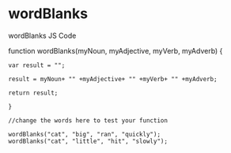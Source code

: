 # wordBlanks
wordBlanks JS Code

function wordBlanks(myNoun, myAdjective, myVerb, myAdverb) {
	
	var result = "";

	result = myNoun+ "" +myAdjective+ "" +myVerb+ "" +myAdverb;

	return result;

	}

	//change the words here to test your function

	wordBlanks("cat", "big", "ran", "quickly");
	wordBlanks("cat", "little", "hit", "slowly");

